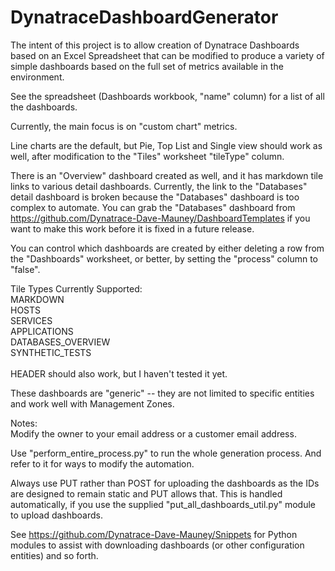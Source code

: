 # DynatraceDashboardGenerator
The intent of this project is to allow creation of Dynatrace Dashboards based on an Excel
Spreadsheet that can be modified to produce a variety of simple dashboards based on the full set of metrics available in the environment.

See the spreadsheet (Dashboards workbook, "name" column) for a list of all the dashboards.

Currently, the main focus is on "custom chart" metrics.

Line charts are the default, but Pie, Top List and Single view should work as well, after modification to the "Tiles" worksheet "tileType" column.<br />  

There is an "Overview" dashboard created as well, and it has markdown tile links to various detail dashboards.  Currently, the link to the "Databases" detail dashboard is broken because the "Databases" dashboard is too complex to automate.  You can grab the "Databases" dashboard from https://github.com/Dynatrace-Dave-Mauney/DashboardTemplates if you want to make this work before it is fixed in a future release.<br />  

You can control which dashboards are created by either deleting a row from the "Dashboards" worksheet, or better, by setting the "process" column to "false".

Tile Types Currently Supported:<br /> 
MARKDOWN<br /> 
HOSTS<br /> 
SERVICES<br /> 
APPLICATIONS<br /> 
DATABASES_OVERVIEW<br /> 
SYNTHETIC_TESTS<br />  
HEADER should also work, but I haven't tested it yet.<br />  

These dashboards are "generic" -- they are not limited to specific entities and work well with Management Zones.<br />

Notes: <br />
Modify the owner to your email address or a customer email address.<br />

Use "perform_entire_process.py" to run the whole generation process.
And refer to it for ways to modify the automation.<br />

Always use PUT rather than POST for uploading the dashboards as the IDs are designed to remain static and PUT allows that.  This is handled automatically, if you use the supplied "put_all_dashboards_util.py" module to upload dashboards.<br />

See https://github.com/Dynatrace-Dave-Mauney/Snippets for Python modules to assist with downloading dashboards (or other configuration entities) and so forth.
<br />
